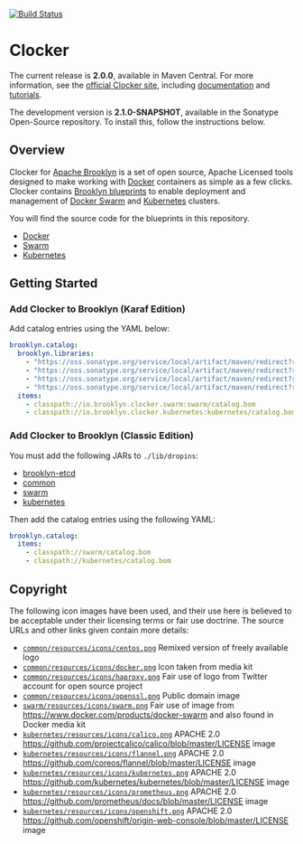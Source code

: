 [![Build Status](https://travis-ci.org/brooklyncentral/clocker.svg?branch=master)](https://travis-ci.org/brooklyncentral/clocker)

# Clocker

The current release is **2.0.0**, available in Maven Central. For more
information, see the [official Clocker site](http://www.clocker.io/), including
[documentation](http://www.clocker.io/docs/) and [tutorials](http://www.clocker.io/tutorials/).

The development version is **2.1.0-SNAPSHOT**, available in the Sonatype Open-Source
repository. To install this, follow the instructions below.

## Overview

Clocker for [Apache Brooklyn](https://brooklyn.apache.org/) is a set of open
source, Apache Licensed tools designed to make working with [Docker](https://www.docker.com/)
containers as simple as a few clicks. Clocker contains [Brooklyn blueprints](http://brooklyn.apache.org/v/latest/start/blueprints.html)
to enable deployment and management of [Docker Swarm](https://www.docker.com/products/docker-swarm)
and [Kubernetes](http://kubernetes.io/) clusters.

You will find the source code for the blueprints in this repository.

*   [Docker](./common/catalog/docker/)
*   [Swarm](./swarm/catalog/swarm/)
*   [Kubernetes](./kubernetes/catalog/kubernetes/)

## Getting Started

### Add Clocker to Brooklyn (Karaf Edition)

Add catalog entries using the YAML below:

```YAML
brooklyn.catalog:
  brooklyn.libraries:
    - "https://oss.sonatype.org/service/local/artifact/maven/redirect?r=snapshots&g=io.brooklyn.etcd&a=brooklyn-etcd&v=2.5.0-SNAPSHOT"
    - "https://oss.sonatype.org/service/local/artifact/maven/redirect?r=snapshots&g=io.brooklyn.clocker&a=clocker-common&v=2.1.0-SNAPSHOT"
    - "https://oss.sonatype.org/service/local/artifact/maven/redirect?r=snapshots&g=io.brooklyn.clocker&a=clocker-swarm&v=2.1.0-SNAPSHOT"
    - "https://oss.sonatype.org/service/local/artifact/maven/redirect?r=snapshots&g=io.brooklyn.clocker&a=clocker-kubernetes&v=2.1.0-SNAPSHOT"
  items:
    - classpath://io.brooklyn.clocker.swarm:swarm/catalog.bom
    - classpath://io.brooklyn.clocker.kubernetes:kubernetes/catalog.bom
```

### Add Clocker to Brooklyn (Classic Edition)

You must add the following JARs to `./lib/dropins`:

*   [brooklyn-etcd](https://oss.sonatype.org/service/local/artifact/maven/redirect?r=snapshots&g=io.brooklyn.etcd&a=brooklyn-etcd&v=2.5.0-SNAPSHOT)
*   [common](https://oss.sonatype.org/service/local/artifact/maven/redirect?r=snapshots&g=io.brooklyn.clocker&a=clocker-common&v=2.1.0-SNAPSHOT)
*   [swarm](https://oss.sonatype.org/service/local/artifact/maven/redirect?r=snapshots&g=io.brooklyn.clocker&a=clocker-swarm&v=2.1.0-SNAPSHOT)
*   [kubernetes](https://oss.sonatype.org/service/local/artifact/maven/redirect?r=snapshots&g=io.brooklyn.clocker&a=clocker-kubernetes&v=2.1.0-SNAPSHOT)

Then add the catalog entries using the following YAML:

```YAML
brooklyn.catalog:
  items:
    - classpath://swarm/catalog.bom
    - classpath://kubernetes/catalog.bom
```

## Copyright

The following icon images have been used, and their use here is believed to be
acceptable under their licensing terms or fair use doctrine. The source URLs
and other links given contain more details:

- [`common/resources/icons/centos.png`](https://commons.wikimedia.org/wiki/File:Centos-logo-light.svg) Remixed version of freely available logo
- [`common/resources/icons/docker.png`](https://www.docker.com/brand-guidelines) Icon taken from media kit
- [`common/resources/icons/haproxy.png`](https://pbs.twimg.com/profile_images/737664607301566464/pmfqGAYU.jpg) Fair use of logo from Twitter account for open source project
- [`common/resources/icons/openssl.png`](https://commons.wikimedia.org/wiki/File:OpenSSL_logo.png) Public domain image
- [`swarm/resources/icons/swarm.png`](https://www.docker.com/sites/default/files/docker-swarm-hero2.png) Fair use of image from <https://www.docker.com/products/docker-swarm> and also found in Docker media kit
- [`kubernetes/resources/icons/calico.png`](https://github.com/projectcalico/calico/blob/master/images/favicon.png) APACHE 2.0 <https://github.com/projectcalico/calico/blob/master/LICENSE> image
- [`kubernetes/resources/icons/flannel.png`](https://github.com/coreos/flannel/blob/master/logos/flannel-horizontal-color.png) APACHE 2.0 <https://github.com/coreos/flannel/blob/master/LICENSE> image
- [`kubernetes/resources/icons/kubernetes.png`](https://raw.githubusercontent.com/kubernetes/kubernetes/master/logo/logo.png) APACHE 2.0 <https://github.com/kubernetes/kubernetes/blob/master/LICENSE> image
- [`kubernetes/resources/icons/prometheus.png`](https://github.com/prometheus/docs/blob/master/static/prometheus_logo.png) APACHE 2.0 <https://github.com/prometheus/docs/blob/master/LICENSE> image
- [`kubernetes/resources/icons/openshift.png`](https://github.com/openshift/origin-web-console/blob/e7a0c0a8f703d5429f70b78223abb31856a66670/app/images/openshift-logo.svg) APACHE 2.0 <https://github.com/openshift/origin-web-console/blob/master/LICENSE> image
